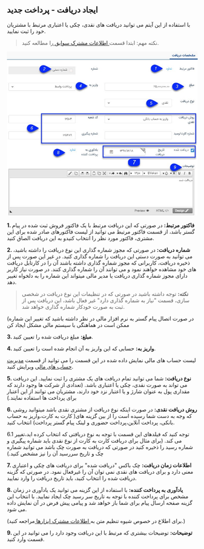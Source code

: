 ﻿##  ایجاد دریافت - پرداخت جدید 

با استفاده از این آیتم می توانید دریافت های نقدی، چکی یا اعتباری مرتبط با مشتریان خود را ثبت نمایید.

> نکته مهم: ابتدا قسمت[ اطلاعات مشترک سوابق ](https://github.com/1stco/PayamGostarDocs/blob/master/help%202.5.4/Integrated-bank/Database/Records/Joint-record-information/Joint-record-information.md)را مطالعه کنید.

![](11.jpg)

**1. فاکتور مرتبط:** در صورتی که این دریافت مرتبط با یک فاکتور فروش ثبت شده در پیام گستر باشد، از قسمت فاکتور مرتبط می توانید از لیست فاکتورهای صادر شده برای این مشتری، فاکتور مورد نظر را انتخاب کنیدو به این دریافت الصاق کنید.

**2. شماره دریافت:** در صورتی که مجوز شماره گذاری این نوع دریافت را داشته باشید، می توانید به صورت دستی این دریافت را شماره گذاری کنید. در غیر این صورت پس از ذخیره دریافت، کاربرانی که مجوز شماره گذاری داشته باشند آن را در کارتابل دریافت های خود مشاهده خواهند نمود و می توانند آن را شماره گذاری کنند. در صورت نیاز کاربر دارای مجوز شماره گذاری دریافت یا مدیر مالی میتواند این شماره را به دلخواه تغییر دهد.

> **نکته:** توجه داشته باشید در صورتی که در تنظیمات این نوع دریافت در شخصی سازی، قسمت "نیاز به شماره گذاری دارد" غیر فعال باشد، این دریافت پس از ثبت به صورت خودکار شماره گذاری خواهد شد.

(در صورت اتصال پیام گستر به نرم افزار مالی در نظر داشته باشید که تغییر این شماره ممکن است در هماهنگی با سیستم مالی مشکل ایجاد کن

**3. مبلغ:** مبلغ دریافت شده را تعیین کنید.

**4. واریز به:** حسابی که این واریز به آن انجام شده است را تعیین کنید.

لیست حساب های مالی نمایش داده شده در این قسمت را می توانید از قسمت [مدیریت حساب های مال](https://github.com/1stco/PayamGostarDocs/blob/master/help%202.5.4/Basic-Information/Financial-account-management/Financial-account-management.md)ی ویرایش کنید.

**5. نوع دریافت:** شما می توانید تمام دریافت های یک مشتری را ثبت نمایید. این دریافت می تواند به صورت نقدی، چکی یا اعتباری باشد. (تعدادی از شرکت ها وجود دارند که مقداری پول به عنوان شارژ و یا اعتبار نزد خود دارند، مشتریان می توانند از این اعتبار برای پرداخت ها استفاده نمایند.)

**6. روش دریافت نقدی:** در صورت اینکه نوع دریافت از مشتری نقدی باشد میتوانید روشی که وجه به دست شما رسیده است را از بین گزینه های( کارت به کارت،واریز به حساب بانکی، پرداخت آنلاین،پرداخت حضوری و لینک پیام گستر پرداخت) انتخاب کنید.

6.1 توجه کنید که فیلدهای این قسمت با توجه به نوع دریافتی که انتخاب کرده اید،تغییر می کند. (برای مثال برای دریافت کارت به کارت از نوع نقدی باید شماره پیگیری و شماره رسید را ذخیره کنید در صورتی که دریافت به صورت چک باشد می توانید شماره چک و تاریخ سررسید آن را نیز مشخص کنید.)

**7. اطلاعات زمان دریافت:** چک باکس "دریافت شده" برای دریافت های چکی و اعتباری معنی دارد و برای دریافت های نقدی نمی توان آن را غیرفعال نمود. در صورتی که گزینه دریافت شده را انتخاب کنید، باید تاریخ دریافت را وارد نمایید.

**8. یادآوری به پرداخت کننده:** با استفاده از این گزینه می توانید یک یادآوری در زمان مشخص برای پرداخت کننده با توجه به تاریخ سر رسید چک ایجاد نمایید.  با انتخاب این گزینه صفحه ارسال پیام برای شما باز خواهد شد و پیامی پیش فرض در آن نمایش داده می شود.

(برای اطلاع در خصوص شیوه تنظیم متن به[ اطلاعات مشترک ابزارها ](https://github.com/1stco/PayamGostarDocs/blob/master/help%202.5.4/Marketing/moshtarak-abzar/moshtarak-abzar.md)مراجعه کنید.)

**9. توضیحات:** توضیحات بیشتری که مرتبط با این دریافت وجود دارد را می توانید در این قسمت وارد کنید.
